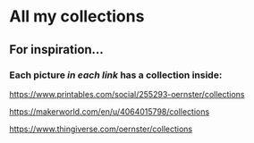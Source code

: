 # All my collections
## For inspiration…
### Each picture _in each link_ has a collection inside:

https://www.printables.com/social/255293-oernster/collections

https://makerworld.com/en/u/4064015798/collections

https://www.thingiverse.com/oernster/collections

